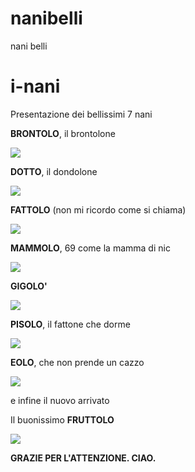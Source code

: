 # nanibelli
nani belli

# i-nani


Presentazione dei bellissimi 7 nani

**BRONTOLO**, il brontolone

![](nani/brontolo.jpg)


**DOTTO**, il dondolone

![](nani/dotto.jpg)

**FATTOLO** (non mi ricordo come si chiama)

![](nani/fattolo.jpg)

**MAMMOLO**, 69 come la mamma di nic

![](nani/mammolo69.jpg)

**GIGOLO'**

![](nani/Gongolo.png)

**PISOLO**, il fattone che dorme

![](nani/pisolo.jpg)

**EOLO**, che non prende un cazzo

![](nani/eolo.jpg)


e infine il nuovo arrivato

Il buonissimo **FRUTTOLO**

![](nani/fruttolo.jpg)


**GRAZIE PER L'ATTENZIONE. CIAO.**


